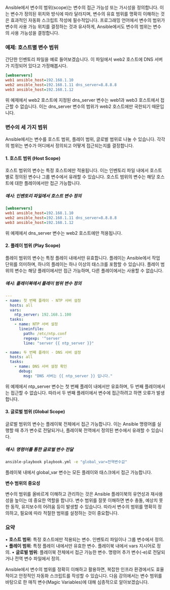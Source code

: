 
Ansible에서 변수의 범위(scope)는 변수의 접근 가능성 또는 가시성을 정의합니다. 이는 변수가 정의된 위치와 방식에 따라 달라지며, 변수의 유효 범위를 명확히 이해하는 것은 효과적인 자동화 스크립트 작성에 필수적입니다. 프로그래밍 언어에서 변수의 범위가 변수의 사용 가능 위치를 결정하는 것과 유사하게, Ansible에서도 변수의 범위는 변수의 사용 가능성을 결정합니다.

### **예제: 호스트별 변수 범위**

간단한 인벤토리 파일을 예로 들어보겠습니다. 이 파일에서 web2 호스트에 DNS 서버가 지정되어 있다고 가정해봅시다.

```ini
[webservers]
web1 ansible_host=192.168.1.10
web2 ansible_host=192.168.1.11 dns_server=8.8.8.8
web3 ansible_host=192.168.1.12
```

위 예제에서 web2 호스트에 지정된 dns_server 변수는 web1과 web3 호스트에서 접근할 수 없습니다. 이는 dns_server 변수의 범위가 web2 호스트에만 국한되기 때문입니다.

### **변수의 세 가지 범위**

Ansible에서는 변수를 호스트 범위, 플레이 범위, 글로벌 범위로 나눌 수 있습니다. 각각의 범위는 변수가 어디에서 정의되고 어떻게 접근되는지를 결정합니다.

  

#### **1. 호스트 범위 (Host Scope)**

  

호스트 범위의 변수는 특정 호스트에만 적용됩니다. 이는 인벤토리 파일 내에서 호스트별로 정의된 변수나 그룹 변수에서 유래할 수 있습니다. 호스트 범위의 변수는 해당 호스트에 대한 플레이에서만 접근 가능합니다.

##### **예시: 인벤토리 파일에서 호스트 변수 정의**

```ini
[webservers]
web1 ansible_host=192.168.1.10
web2 ansible_host=192.168.1.11 dns_server=8.8.8.8
web3 ansible_host=192.168.1.12
```
위 예제에서 dns_server 변수는 web2 호스트에만 적용됩니다.

#### **2. 플레이 범위 (Play Scope)**

플레이 범위의 변수는 특정 플레이 내에서만 유효합니다. 플레이는 Ansible에서 작업 단위를 의미하며, 하나의 플레이는 하나 이상의 태스크를 포함할 수 있습니다. 플레이 범위의 변수는 해당 플레이에서만 접근 가능하며, 다른 플레이에서는 사용할 수 없습니다.

##### **예시: 플레이북에서 플레이 범위 변수 정의**
```yaml
---
- name: 첫 번째 플레이 - NTP 서버 설정
  hosts: all
  vars:
    ntp_server: 192.168.1.100
  tasks:
    - name: NTP 서버 설정
      lineinfile:
        path: /etc/ntp.conf
        regexp: '^server'
        line: "server {{ ntp_server }}"

- name: 두 번째 플레이 - DNS 서버 설정
  hosts: all
  tasks:
    - name: DNS 서버 설정 확인
      debug:
        msg: "DNS 서버는 {{ ntp_server }} 입니다."
```

위 예제에서 ntp_server 변수는 첫 번째 플레이 내에서만 유효하며, 두 번째 플레이에서는 접근할 수 없습니다. 따라서 두 번째 플레이에서 변수에 접근하려고 하면 오류가 발생합니다.

#### **3. 글로벌 범위 (Global Scope)**

글로벌 범위의 변수는 플레이북 전체에서 접근 가능합니다. 이는 Ansible 명령어를 실행할 때 추가 변수로 전달되거나, 플레이북 전역에서 정의된 변수에서 유래할 수 있습니다.

##### **예시: 명령어를 통한 글로벌 변수 전달**

```bash
ansible-playbook playbook.yml -e "global_var=전역변수값"
```

플레이북 내에서 global_var 변수는 모든 플레이와 태스크에서 접근 가능합니다.

**변수 범위의 중요성**

변수의 범위를 올바르게 이해하고 관리하는 것은 Ansible 플레이북의 유연성과 재사용성을 높이는 데 중요한 역할을 합니다. 변수 범위를 잘못 이해하면 변수 충돌, 예상치 못한 동작, 유지보수의 어려움 등이 발생할 수 있습니다. 따라서 변수의 범위를 명확히 정의하고, 필요에 따라 적절한 범위를 설정하는 것이 중요합니다.


### **요약**

• **호스트 범위**: 특정 호스트에만 적용되는 변수. 인벤토리 파일이나 그룹 변수에서 정의.
• **플레이 범위**: 특정 플레이 내에서만 유효한 변수. 플레이북 내에서 vars 지시어로 정의.
• **글로벌 범위**: 플레이북 전체에서 접근 가능한 변수. 명령어 추가 변수(-e)로 전달되거나 전역 변수 파일에서 정의.

Ansible에서 변수의 범위를 정확히 이해하고 활용하면, 복잡한 인프라 환경에서도 효율적이고 안정적인 자동화 스크립트를 작성할 수 있습니다. 다음 강의에서는 변수 범위를 바탕으로 한 매직 변수(Magic Variables)에 대해 심층적으로 알아보겠습니다.
